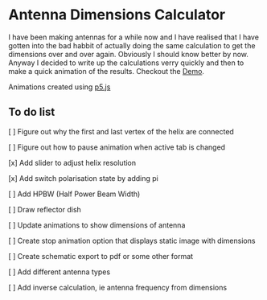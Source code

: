 # Antenna Dimensions Calculator

I have been making antennas for a while now and I have realised that I have gotten into the bad habbit of actually doing the same calculation to get the dimensions over and over again.  Obviously I should know better by now.  Anyway I decided to write up the calculations verry quickly and then to make a quick animation of the results. Checkout the [Demo](https://omareq.github.io/antenna-calculator/).

Animations created using [p5.js](https://p5js.org/)

## To do list

[ ] Figure out why the first and last vertex of the helix are connected

[ ]	Figure out how to pause animation when active tab is changed

[x]	Add slider to adjust helix resolution

[x]	Add switch polarisation state by adding pi

[ ]	Add HPBW (Half Power Beam Width)

[ ]	Draw reflector dish

[ ]	Update animations to show dimensions of antenna

[ ]	Create stop animation option that displays static image with dimensions

[ ]	Create schematic export to pdf or some other format

[ ]	Add different antenna types

[ ]	Add inverse calculation, ie antenna frequency from dimensions
